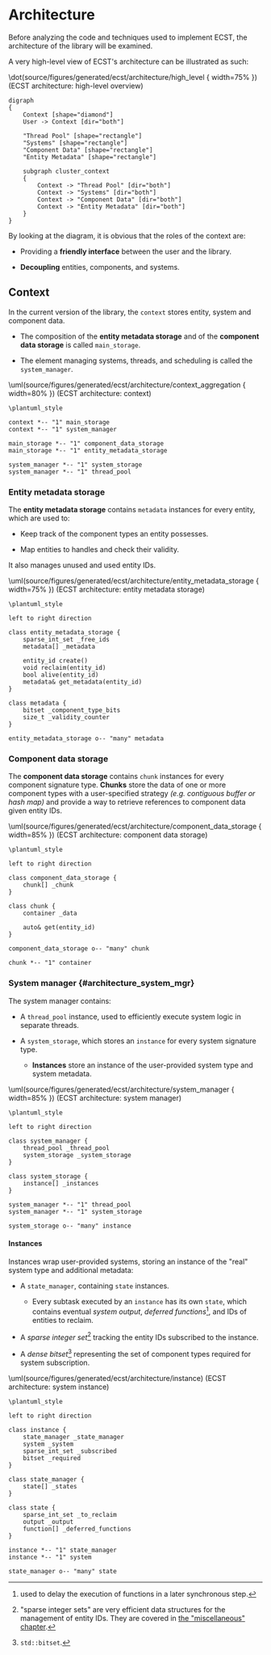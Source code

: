 


# Architecture

Before analyzing the code and techniques used to implement ECST, the architecture of the library will be examined.

A very high-level view of ECST's architecture can be illustrated as such:

\dot(source/figures/generated/ecst/architecture/high_level { width=75% })
(ECST architecture: high-level overview)
~~~~~~~~~~~~~~~~~~~~~~~~~~~~~~~~~~~~~~~~~~
digraph
{
    Context [shape="diamond"]
    User -> Context [dir="both"]

    "Thread Pool" [shape="rectangle"]
    "Systems" [shape="rectangle"]
    "Component Data" [shape="rectangle"]
    "Entity Metadata" [shape="rectangle"]

    subgraph cluster_context
    {
        Context -> "Thread Pool" [dir="both"]
        Context -> "Systems" [dir="both"]
        Context -> "Component Data" [dir="both"]
        Context -> "Entity Metadata" [dir="both"]
    }
}
~~~~~~~~~~~~~~~~~~~~~~~~~~~~~~~~~~~~~~~~~~

By looking at the diagram, it is obvious that the roles of the context are:

* Providing a **friendly interface** between the user and the library.

* **Decoupling** entities, components, and systems.

## Context

In the current version of the library, the `context` stores entity, system and component data.

* The composition of the **entity metadata storage** and of the **component data storage** is called `main_storage`.

* The element managing systems, threads, and scheduling is called the `system_manager`.

\uml(source/figures/generated/ecst/architecture/context_aggregation { width=80% })
(ECST architecture: context)
~~~~~~~~~~~~~~~~~~~~~~~~~~~~~~~~~~~~~~~~~~
\plantuml_style

context *-- "1" main_storage
context *-- "1" system_manager

main_storage *-- "1" component_data_storage
main_storage *-- "1" entity_metadata_storage

system_manager *-- "1" system_storage
system_manager *-- "1" thread_pool
~~~~~~~~~~~~~~~~~~~~~~~~~~~~~~~~~~~~~~~~~~

### Entity metadata storage

The **entity metadata storage** contains `metadata` instances for every entity, which are used to:

* Keep track of the component types an entity possesses.

* Map entities to handles and check their validity.

It also manages unused and used entity IDs.

\uml(source/figures/generated/ecst/architecture/entity_metadata_storage { width=75% })
(ECST architecture: entity metadata storage)
~~~~~~~~~~~~~~~~~~~~~~~~~~~~~~~~~~~~~~~~~~
\plantuml_style

left to right direction

class entity_metadata_storage {
    sparse_int_set _free_ids
    metadata[] _metadata

    entity_id create()
    void reclaim(entity_id)
    bool alive(entity_id)
    metadata& get_metadata(entity_id)
}

class metadata {
    bitset _component_type_bits
    size_t _validity_counter
}

entity_metadata_storage o-- "many" metadata
~~~~~~~~~~~~~~~~~~~~~~~~~~~~~~~~~~~~~~~~~~

<!-- * -->



### Component data storage

The **component data storage** contains `chunk` instances for every component signature type. **Chunks** store the data of one or more component types with a user-specified strategy *(e.g. contiguous buffer or hash map)* and provide a way to retrieve references to component data given entity IDs.


\uml(source/figures/generated/ecst/architecture/component_data_storage { width=85% })
(ECST architecture: component data storage)
~~~~~~~~~~~~~~~~~~~~~~~~~~~~~~~~~~~~~~~~~~
\plantuml_style

left to right direction

class component_data_storage {
    chunk[] _chunk
}

class chunk {
    container _data

    auto& get(entity_id)
}

component_data_storage o-- "many" chunk

chunk *-- "1" container

~~~~~~~~~~~~~~~~~~~~~~~~~~~~~~~~~~~~~~~~~~

<!-- * -->



### System manager {#architecture_system_mgr}

The system manager contains:

* A `thread_pool` instance, used to efficiently execute system logic in separate threads.

* A `system_storage`, which stores an `instance` for every system signature type.

    * **Instances** store an instance of the user-provided system type and system metadata.

\uml(source/figures/generated/ecst/architecture/system_manager { width=85% })
(ECST architecture: system manager)
~~~~~~~~~~~~~~~~~~~~~~~~~~~~~~~~~~~~~~~~~~
\plantuml_style

left to right direction

class system_manager {
    thread_pool _thread_pool
    system_storage _system_storage
}

class system_storage {
    instance[] _instances
}

system_manager *-- "1" thread_pool
system_manager *-- "1" system_storage

system_storage o-- "many" instance

~~~~~~~~~~~~~~~~~~~~~~~~~~~~~~~~~~~~~~~~~~

<!-- * -->



#### Instances

Instances wrap user-provided systems, storing an instance of the "real" system type and additional metadata:

* A `state_manager`, containing `state` instances.

    * Every subtask executed by an `instance` has its own `state`, which contains eventual *system output*, *deferred functions*[^deferred_functions], and IDs of entities to reclaim.

* A *sparse integer set*[^sparse_set] tracking the entity IDs subscribed to the instance.

* A *dense bitset*[^dense_bitset] representing the set of component types required for system subscription.


\uml(source/figures/generated/ecst/architecture/instance)
(ECST architecture: system instance)
~~~~~~~~~~~~~~~~~~~~~~~~~~~~~~~~~~~~~~~~~~
\plantuml_style

left to right direction

class instance {
    state_manager _state_manager
    system _system
    sparse_int_set _subscribed
    bitset _required
}

class state_manager {
    state[] _states
}

class state {
    sparse_int_set _to_reclaim
    output _output
    function[] _deferred_functions
}

instance *-- "1" state_manager
instance *-- "1" system

state_manager o-- "many" state

~~~~~~~~~~~~~~~~~~~~~~~~~~~~~~~~~~~~~~~~~~


<!-- * -->



[^deferred_functions]: used to delay the execution of functions in a later synchronous step.

[^sparse_set]: "sparse integer sets" are very efficient data structures for the management of entity IDs. They are covered in [the "miscellaneous" chapter](#appendix_sparse_integer_sets).

[^dense_bitset]: `std::bitset`.